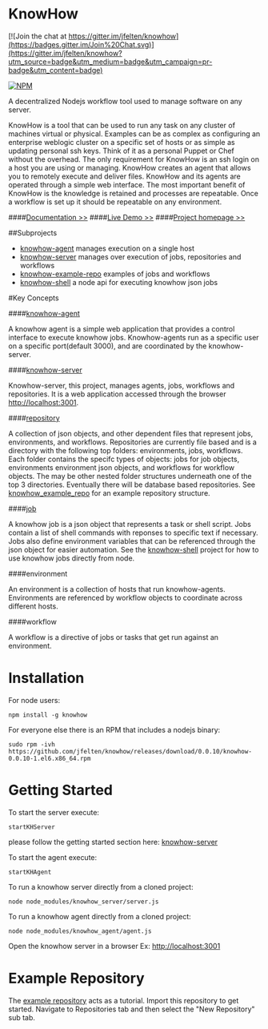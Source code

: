 KnowHow
=========

[![Join the chat at https://gitter.im/jfelten/knowhow](https://badges.gitter.im/Join%20Chat.svg)](https://gitter.im/jfelten/knowhow?utm_source=badge&utm_medium=badge&utm_campaign=pr-badge&utm_content=badge)

[![NPM](https://nodei.co/npm/knowhow.png)](https://nodei.co/npm/knowhow/)

A decentralized Nodejs workflow tool used to manage software on any server.

KnowHow is a tool that can be used to run any task on any cluster of machines virtual or physical. Examples can be as complex as configuring an enterprise weblogic cluster on a specific set of hosts or as simple as updating personal ssh keys. Think of it as a personal Puppet or Chef without the overhead. The only requirement for KnowHow is an ssh login on a host you are using or managing. KnowHow creates an agent that allows you to remotely execute and deliver files. KnowHow and its agents are operated through a simple web interface. The most important benefit of KnowHow is the knowledge is retained and processes are repeatable. Once a workflow is set up it should be repeatable on any environment.

####[Documentation >>](http://knowhowjs.com/documentation)
####[Live Demo >>](http://knowhowjs.com:3001)
####[Project homepage >>](http://knowhowjs.com)

##Subprojects
* [knowhow-agent](https://github.com/jfelten/knowhow-agent) manages execution on a single host
* [knowhow-server](https://github.com/jfelten/knowhow-server) manages over execution of jobs, repositories and workflows
* [knowhow-example-repo](https://github.com/jfelten/knowhow_example_repo) examples of jobs and workflows 
* [knowhow-shell](https://github.com/jfelten/knowhow-shell) a node api for executing knowhow json jobs


#Key Concepts

####[knowhow-agent](https://github.com/jfelten/knowhow-agent)

A knowhow agent is a simple web application that provides a control interface to execute knowhow jobs.  Knowhow-agents run as a specific user on a specific port(default 3000), and are coordinated by the knowhow-server.

####[knowhow-server](https://github.com/jfelten/knowhow-server)

Knowhow-server, this project, manages agents, jobs, workflows and repositories.  It is a web application accessed through the browser [http://localhost:3001](http://localhost:3001).

####[repository](https://github.com/jfelten/knowhow_example_repo)

A collection of json objects, and other dependent files that represent jobs, environments, and workflows.  Repositories are currently file based and is a directory with the following top folders: environments, jobs, workflows.  Each folder contains the specifc types of objects: jobs for job objects, environments environment json objects, and workflows for workflow objects.  The may be other nested folder structures underneath one of the top 3 directories.  Eventually there will be database based repositories.  See [knowhow_example_repo](https://github.com/jfelten/knowhow_example_repo) for an example repository structure.

####[job](https://github.com/jfelten/knowhow-shell)

A knowhow job is a json object that represents a task or shell script.  Jobs contain a list of shell commands with reponses to specific text if necessary.  Jobs also define environment variables that can be referenced through the json object for easier automation.  See the [knowhow-shell](https://github.com/jfelten/knowhow-shell) project for how to use knowhow jobs directly from node.

####environment

An environment is a collection of hosts that run knowhow-agents.  Environments are referenced by workflow objects to coordinate across different hosts.

####workflow

A workflow is a directive of jobs or tasks that get run against an environment.

# Installation

For node users:

    npm install -g knowhow

For everyone else there is an RPM that includes a nodejs binary:

    sudo rpm -ivh https://github.com/jfelten/knowhow/releases/download/0.0.10/knowhow-0.0.10-1.el6.x86_64.rpm

# Getting Started

To start the server execute: 

    startKHServer 
    
please follow the getting started section here: [knowhow-server](https://github.com/jfelten/knowhow-server)

To start the agent execute: 

    startKHAgent

To run a knowhow server directly from a cloned project:

    node node_modules/knowhow_server/server.js
  
To run a knowhow agent directly from a cloned project:

    node node_modules/knowhow_agent/agent.js
    
Open the knowhow server in a browser Ex: [http://localhost:3001](http://localhost:3001)

# Example Repository

The [example repository](https://github.com/jfelten/knowhow_example_repo) acts as a tutorial.  Import this repository to get started.  Navigate to Repositories tab and then select the "New Repository" sub tab.
